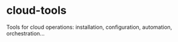 # cloud-tools
Tools for cloud operations: installation, configuration, automation, orchestration...
